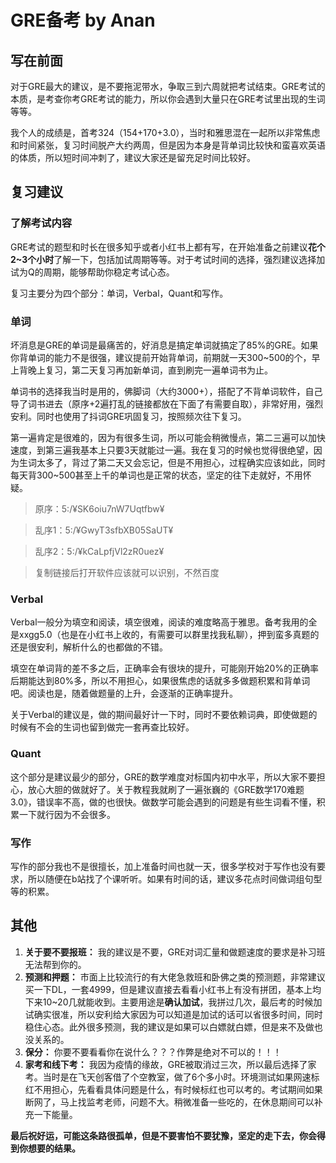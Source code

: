 # GRE备考 by Anan

## 写在前面
对于GRE最大的建议，是不要拖泥带水，争取三到六周就把考试结束。GRE考试的本质，是考查你考GRE考试的能力，所以你会遇到大量只在GRE考试里出现的生词等等。

我个人的成绩是，首考324（154+170+3.0），当时和雅思混在一起所以非常焦虑和时间紧张，复习时间脱产大约两周，但是因为本身是背单词比较快和蛮喜欢英语的体质，所以短时间冲刺了，建议大家还是留充足时间比较好。

## 复习建议
### 了解考试内容
GRE考试的题型和时长在很多知乎或者小红书上都有写，在开始准备之前建议**花个2~3个小时**了解一下，包括加试周期等等。对于考试时间的选择，强烈建议选择加试为Q的周期，能够帮助你稳定考试心态。

复习主要分为四个部分：单词，Verbal，Quant和写作。

### 单词
坏消息是GRE的单词是最痛苦的，好消息是搞定单词就搞定了85%的GRE。如果你背单词的能力不是很强，建议提前开始背单词，前期就一天300~500的个，早上背晚上复习，第二天复习再加新单词，直到刷完一遍单词书为止。

单词书的选择我当时是用的，佛脚词（大约3000+），搭配了不背单词软件，自己导了词书进去（原序+2遍打乱的链接都放在下面了有需要自取），非常好用，强烈安利。同时也使用了抖词GRE巩固复习，按照频次往下复习。

第一遍肯定是很难的，因为有很多生词，所以可能会稍微慢点，第二三遍可以加快速度，到第三遍我基本上只要3天就能过一遍。我在复习的时候也觉得很绝望，因为生词太多了，背过了第二天又会忘记，但是不用担心，过程确实应该如此，同时每天背300~500甚至上千的单词也是正常的状态，坚定的往下走就好，不用怀疑。

> 原序：5:/¥SK6oiu7nW7Uqtfbw¥

> 乱序1：5:/¥GwyT3sfbXB05SaUT¥

> 乱序2：5:/¥kCaLpfjVl2zR0uez¥

> 复制链接后打开软件应该就可以识别，不然百度

### Verbal
Verbal一般分为填空和阅读，填空很难，阅读的难度略高于雅思。备考我用的全是xxgg5.0（也是在小红书上收的，有需要可以群里找我私聊），押到蛮多真题的还是很安利，解析什么的也都做的不错。

填空在单词背的差不多之后，正确率会有很块的提升，可能刚开始20%的正确率后期能达到80%多，所以不用担心，如果很焦虑的话就多多做题积累和背单词吧。阅读也是，随着做题量的上升，会逐渐的正确率提升。

关于Verbal的建议是，做的期间最好计一下时，同时不要依赖词典，即使做题的时候有不会的生词也留到做完一套再查比较好。

### Quant
这个部分是建议最少的部分，GRE的数学难度对标国内初中水平，所以大家不要担心，放心大胆的做就好了。关于教程我就刷了一遍张巍的《GRE数学170难题3.0》，错误率不高，做的也很快。做数学可能会遇到的问题是有些生词看不懂，积累一下就行因为不会很多。

### 写作
写作的部分我也不是很擅长，加上准备时间也就一天，很多学校对于写作也没有要求，所以随便在b站找了个课听听。如果有时间的话，建议多花点时间做词组句型等的积累。

## 其他

1. **关于要不要报班：**
我的建议是不要，GRE对词汇量和做题速度的要求是补习班无法帮到你的。
2. **预测和押题：**
市面上比较流行的有大佬急救班和卧佛之类的预测题，非常建议买一下DL，一套4999，但是建议直接去看看小红书上有没有拼团，基本上均下来10~20几就能收到。主要用途是**确认加试**，我拼过几次，最后考的时候加试确实很准，所以安利给大家因为可以知道是加试的话可以省很多时间，同时稳住心态。此外很多预测，我的建议是如果可以白嫖就白嫖，但是来不及做也没关系的。
3. **保分：**
你要不要看看你在说什么？？？作弊是绝对不可以的！！！
4. **家考和线下考：**
我因为疫情的缘故，GRE被取消过三次，所以最后选择了家考。当时是在飞天创客借了个空教室，做了6个多小时。环境测试如果网速标红不用担心，先看看具体问题是什么，有时候标红也可以考的。考试期间如果断网了，马上找监考老师，问题不大。稍微准备一些吃的，在休息期间可以补充一下能量。

**最后祝好运，可能这条路很孤单，但是不要害怕不要犹豫，坚定的走下去，你会得到你想要的结果。**
